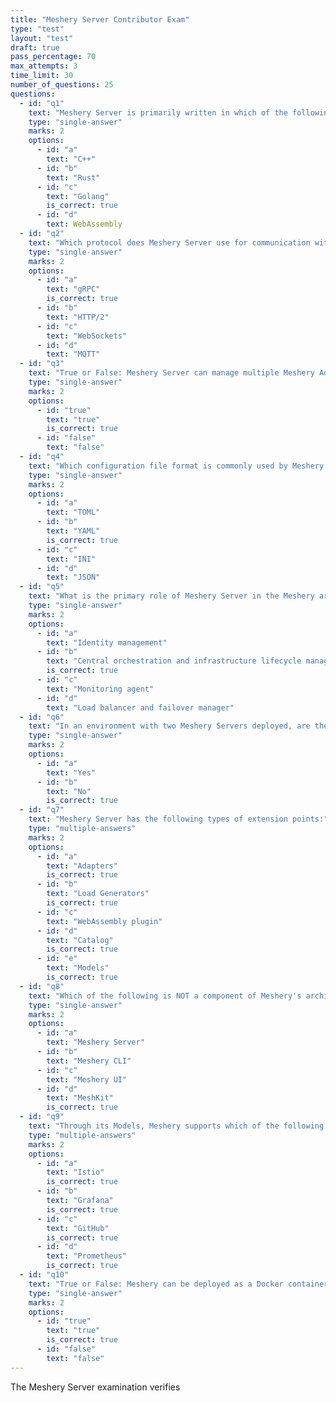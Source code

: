 ```yaml
---
title: "Meshery Server Contributor Exam"
type: "test"
layout: "test"
draft: true
pass_percentage: 70
max_attempts: 3
time_limit: 30
number_of_questions: 25
questions:
  - id: "q1"
    text: "Meshery Server is primarily written in which of the following languages?"
    type: "single-answer"
    marks: 2
    options:
      - id: "a"
        text: "C++"
      - id: "b"
        text: "Rust"
      - id: "c"
        text: "Golang"
        is_correct: true
      - id: "d"
        text: WebAssembly
  - id: "q2"
    text: "Which protocol does Meshery Server use for communication with adapters?"
    type: "single-answer"
    marks: 2
    options:
      - id: "a"
        text: "gRPC"
        is_correct: true
      - id: "b"
        text: "HTTP/2"
      - id: "c"
        text: "WebSockets"
      - id: "d"
        text: "MQTT"
  - id: "q3"
    text: "True or False: Meshery Server can manage multiple Meshery Adapters simultaneously."
    type: "single-answer"
    marks: 2
    options:
      - id: "true"
        text: "true"
        is_correct: true
      - id: "false"
        text: "false"
  - id: "q4"
    text: "Which configuration file format is commonly used by Meshery Server?"
    type: "single-answer"
    marks: 2
    options:
      - id: "a"
        text: "TOML"
      - id: "b"
        text: "YAML"
        is_correct: true
      - id: "c"
        text: "INI"
      - id: "d"
        text: "JSON"
  - id: "q5"
    text: "What is the primary role of Meshery Server in the Meshery architecture?"
    type: "single-answer"
    marks: 2
    options:
      - id: "a"
        text: "Identity management"
      - id: "b"
        text: "Central orchestration and infrastructure lifecycle management"
        is_correct: true
      - id: "c"
        text: "Monitoring agent"
      - id: "d"
        text: "Load balancer and failover manager"
  - id: "q6"
    text: "In an environment with two Meshery Servers deployed, are they cognizant of one another?"
    type: "single-answer"
    marks: 2
    options:
      - id: "a"
        text: "Yes"
      - id: "b"
        text: "No"
        is_correct: true
  - id: "q7"
    text: "Meshery Server has the following types of extension points:"
    type: "multiple-answers"
    marks: 2
    options:
      - id: "a"
        text: "Adapters"
        is_correct: true
      - id: "b"
        text: "Load Generators"
        is_correct: true
      - id: "c"
        text: "WebAssembly plugin"
      - id: "d"
        text: "Catalog"
        is_correct: true
      - id: "e"
        text: "Models"
        is_correct: true
  - id: "q8"
    text: "Which of the following is NOT a component of Meshery's architecture?"
    type: "single-answer"
    marks: 2
    options:
      - id: "a"
        text: "Meshery Server"
      - id: "b"
        text: "Meshery CLI"
      - id: "c"
        text: "Meshery UI"
      - id: "d"
        text: "MeshKit"
        is_correct: true
  - id: "q9"
    text: "Through its Models, Meshery supports which of the following integrations?"
    type: "multiple-answers"
    marks: 2
    options:
      - id: "a"
        text: "Istio"
        is_correct: true
      - id: "b"
        text: "Grafana"
        is_correct: true
      - id: "c"
        text: "GitHub"
        is_correct: true
      - id: "d"
        text: "Prometheus"
        is_correct: true
  - id: "q10"
    text: "True or False: Meshery can be deployed as a Docker container."
    type: "single-answer"
    marks: 2
    options:
      - id: "true"
        text: "true"
        is_correct: true
      - id: "false"
        text: "false"
---
```

The Meshery Server examination verifies 


<!-- contributor understanding of one of Meshery's core architectural components and is one of a set of mandatory exams comprising the Certified Meshery Contributor certification.

This exam focuses on software engineers and their ability to contribute to the Meshery CLI codebase. The exam covers a variety of topics, including:

- [Meshery CLI Contributing Guidelines](https://docs.meshery.io/project/contributing/contributing-cli-guide) - Design principles and code conventions.
- [Contributing to Meshery CLI](https://docs.meshery.io/project/contributing/contributing-cli) - How to contribute to Meshery Command Line Interface.
- [Contributing to Meshery CLI End-to-End Tests](https://docs.meshery.io/project/contributing/contributing-cli-tests) - How to contribute to Meshery Command Line Interface end-to-end testing with BATS.

This exam does not cover Meshery CLI usage. For information on using Meshery CLI, please refer to the following resources:

- [Meshery CLI Commands](https://docs.meshery.io/reference/mesheryctl/commands) - Overview of Meshery CLI commands and their usage.  -->